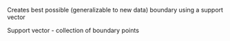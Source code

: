 Creates best possible (generalizable to new data) boundary using a support vector

Support vector - collection of boundary points